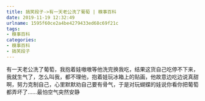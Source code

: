 ```yaml
---
title: 搞笑段子->有一天老公洗了葡萄 | 糗事百科
date: 2019-11-19 12:32:49
urlname: 1595f60ce2a4be4279433ed68c69f21c
tags: 
- 糗事百科
categories:
- 糗事百科
- 搞笑段子
---
```

有一天老公洗了葡萄，我抱着娃嗷嗷等他洗完换我吃，结果这货自己吃停不下来，我就生气了，怎么叫我，都不理他，抱着娃玩冰箱上的贴画，他故意边吃边说真甜啊，努力克制自己，心里默默劝自己要有骨气，于是对玩蝴蝶的娃说你看你把葡萄都弄坏了……最怕空气突然安静


